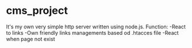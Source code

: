 # cms_project
It's my own very simple http server written using node.js.
Function:
  -React to links
  -Own friendly links managements based od .htacces file
  -React when page not exist 

